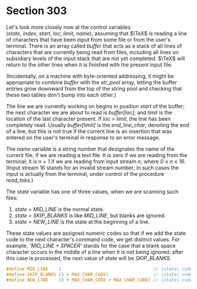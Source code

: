 # Section 303

Let's look more closely now at the control variables (*state*,&nbsp;*index*,&nbsp;*start*,&nbsp;*loc*,&nbsp;*limit*,&nbsp;*name*), assuming that $\TeX$ is reading a line of characters that have been input from some file or from the user's terminal.
There is an array called *buffer* that acts as a stack of all lines of characters that are currently being read from files, including all lines on subsidiary levels of the input stack that are not yet completed.
$\TeX$ will return to the other lines when it is finished with the present input file.

(Incidentally, on a machine with byte-oriented addressing, it might be appropriate to combine *buffer* with the *str_pool* array, letting the buffer entries grow downward from the top of the string pool and checking that these two tables don't bump into each other.)

The line we are currently working on begins in position *start* of the buffer;
the next character we are about to read is *buffer[loc]*;
and *limit* is the location of the last character present.
If *loc* $>$ *limit*, the line has been completely read.
Usually *buffer[limit]* is the *end_line_char*, denoting the end of a line, but this is not true if the current line is an insertion that was entered on the user's terminal in response to an error message.

The *name* variable is a string number that designates the name of the current file, if we are reading a text file.
It is zero if we are reading from the terminal; it is *n + 1* if we are reading from input stream *n*, where *0* $\leq$ *n* $\leq$ *16*.
(Input stream 16 stands for an invalid stream number; in such cases the input is actually from the terminal, under control of the procedure *read_toks*.)

The *state* variable has one of three values, when we are scanning such files:

1. *state = MID_LINE* is the normal state.
2. *state = SKIP_BLANKS* is like *MID_LINE*, but blanks are ignored.
3. *state = NEW_LINE* is the state at the beginning of a line.

These state values are assigned numeric codes so that if we add the state code to the next character's command code, we get distinct values.
For example, *'MID_LINE + SPACER'* stands for the case that a blank space character occurs in the middle of a line when it is not being ignored; after this case is processed, the next value of *state* will be *SKIP_BLANKS*.

```c include/constants.h
#define MID_LINE    1                                   // |state| code when scanning a line of characters
#define SKIP_BLANKS (2 + MAX_CHAR_CODE)                 // |state| code when ignoring blanks
#define NEW_LINE    (3 + MAX_CHAR_CODE + MAX_CHAR_CODE) // |state| code at start of line
```
